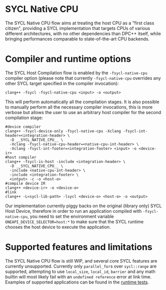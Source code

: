 # SYCL Native CPU

The SYCL Native CPU flow aims at treating the host CPU as a "first class citizen", providing a SYCL implementation that targets CPUs of various different architectures, with no other dependencies than DPC++ itself, while bringing performances comparable to state-of-the-art CPU backends.

# Compiler and runtime options

The SYCL Host Compilation flow is enabled by the `-fsycl-native-cpu` compiler option (please note that currently `-fsycl-native-cpu` overrides any other SYCL target specified in the compiler invocation):

```
clang++ -fsycl -fsycl-native-cpu <input> -o <output>
```

This will perform automatically all the compilation stages. It is also possible to manually perform all the necessary compiler invocations, this is more verbose but allows the user to use an arbitrary host compiler for the second compilation stage:

```
#device compiler
clang++ -fsycl-device-only -fsycl-native-cpu -Xclang -fsycl-int-header=<integration-header> \
  -D __SYCL_NATIVE_CPU__ \
  -Xclang -fsycl-native-cpu-header=<native-cpu-int-header> \
  -Xclang -fsycl-int-footer=<integration-footer> <input> -o <device-ir>
#host compiler
clang++ -fsycl-is-host -include <integration-header> \
  -D __SYCL_NATIVE_CPU__ \
  -include <native-cpu-int-header> \
  -include <integration-footer> \
  <intput> -c -o <host-o>
#compile device IR
clang++ <device-ir> -o <device-o>
#link
clang++ -L<sycl-lib-path> -lsycl <device-o> <host-o> -o <output>
```

Our implementation currently piggy backs on the original (library only) SYCL Host Device, therefore in order to run an application compiled with `-fsycl-native-cpu`, you need to set the environment variable `ONEAPI_DEVICE_SELECTOR=host:*` to make sure that the SYCL runtime chooses the host device to execute the application.

# Supported features and limitations

The SYCL Native CPU flow is still WIP, and several core SYCL features are currently unsupported. Currently only `parallel_for`s over `sycl::range` are supported, attempting to use `local_size`, `local_id`, `barrier` and any math builtin will most likely fail with an `undefined reference` error at link time. Examples of supported applications can be found in the [runtime tests](sycl/test/native_cpu).


